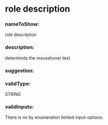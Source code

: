 

# role description



    


### nameToShow:
    
role description    


### description:
    
determinds the mousehover text    


### suggestion:
    
    


### validType:
    
STRING    


### validInputs:
    
There is no by enumaration limited input-options.  

